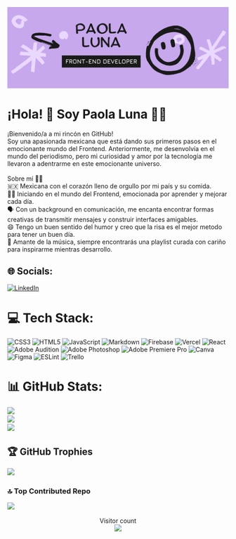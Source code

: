 ![portada](https://github.com/PaosLuna/PaosLuna/blob/5d28539f346e3dad8cc68b1165147c190747dfb4/PortadaGitHub.jpg)

# ¡Hola! 👋 Soy Paola Luna 🌙💫 

¡Bienvenido/a a mi rincón en GitHub! <br> Soy una apasionada mexicana que está dando sus primeros pasos en el emocionante mundo del Frontend. Anteriormente, me desenvolvía en el mundo del periodismo, pero mi curiosidad y amor por la tecnología me llevaron a adentrarme en este emocionante universo.<br><br>Sobre mí 💁‍♀️<br>🇲🇽 Mexicana con el corazón lleno de orgullo por mi país y su comida.<br>👩‍💻 Iniciando en el mundo del Frontend, emocionada por aprender y mejorar cada día.<br>🗣️ Con un background en comunicación, me encanta encontrar formas creativas de transmitir mensajes y construir interfaces amigables.<br>😄 Tengo un buen sentido del humor y creo que la risa es el mejor metodo para tener un buen día.<br>🎵 Amante de la música, siempre encontrarás una playlist curada con cariño para inspirarme mientras desarrollo.


## 🌐 Socials:
[![LinkedIn](https://img.shields.io/badge/LinkedIn-%230077B5.svg?logo=linkedin&logoColor=white)](https://www.linkedin.com/in/paola-luna-frontend/)

# 💻 Tech Stack:
![CSS3](https://img.shields.io/badge/css3-%231572B6.svg?style=for-the-badge&logo=css3&logoColor=white) ![HTML5](https://img.shields.io/badge/html5-%23E34F26.svg?style=for-the-badge&logo=html5&logoColor=white) ![JavaScript](https://img.shields.io/badge/javascript-%23323330.svg?style=for-the-badge&logo=javascript&logoColor=%23F7DF1E) ![Markdown](https://img.shields.io/badge/markdown-%23000000.svg?style=for-the-badge&logo=markdown&logoColor=white) ![Firebase](https://img.shields.io/badge/firebase-%23039BE5.svg?style=for-the-badge&logo=firebase) ![Vercel](https://img.shields.io/badge/vercel-%23000000.svg?style=for-the-badge&logo=vercel&logoColor=white) ![React](https://img.shields.io/badge/react-%2320232a.svg?style=for-the-badge&logo=react&logoColor=%2361DAFB) ![Adobe Audition](https://img.shields.io/badge/Adobe%20Audition-9999FF.svg?style=for-the-badge&logo=Adobe%20Audition&logoColor=white) ![Adobe Photoshop](https://img.shields.io/badge/adobephotoshop-%2331A8FF.svg?style=for-the-badge&logo=adobephotoshop&logoColor=white) ![Adobe Premiere Pro](https://img.shields.io/badge/Adobe%20Premiere%20Pro-9999FF.svg?style=for-the-badge&logo=Adobe%20Premiere%20Pro&logoColor=white) ![Canva](https://img.shields.io/badge/Canva-%2300C4CC.svg?style=for-the-badge&logo=Canva&logoColor=white) 	![Figma](https://img.shields.io/badge/figma-%23F24E1E.svg?style=for-the-badge&logo=figma&logoColor=white) ![ESLint](https://img.shields.io/badge/ESLint-4B3263?style=for-the-badge&logo=eslint&logoColor=white) ![Trello](https://img.shields.io/badge/Trello-%23026AA7.svg?style=for-the-badge&logo=Trello&logoColor=white)

# 📊 GitHub Stats:
![](https://github-readme-stats.vercel.app/api?username=PaosLuna&theme=nightowl&hide_border=true&include_all_commits=true&count_private=false)<br/>
![](https://github-readme-streak-stats.herokuapp.com/?user=PaosLuna&theme=nightowl&hide_border=true)<br/>
![](https://github-readme-stats.vercel.app/api/top-langs/?username=PaosLuna&theme=nightowl&hide_border=true&include_all_commits=true&count_private=false&layout=compact)

## 🏆 GitHub Trophies
![](https://github-profile-trophy.vercel.app/?username=PaosLuna&theme=dracula&no-frame=true&no-bg=false&margin-w=4)

### 🔝 Top Contributed Repo
![](https://github-contributor-stats.vercel.app/api?username=PaosLuna&limit=5&theme=dracula&combine_all_yearly_contributions=true)

<p align="center"> 
  <div align="center">Visitor count</div>
  <div align="center">
    <img src="https://profile-counter.glitch.me/Niefee/count.svg"/>
  </div> 
</p>
